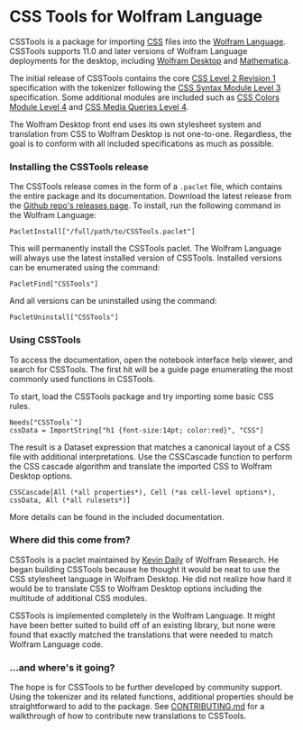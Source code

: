 # CSS Tools for Wolfram Language

CSSTools is a package for importing [CSS](https://www.w3.org/Style/CSS/) files into the [Wolfram Language](https://www.wolfram.com/language/). CSSTools supports 11.0 and later versions of Wolfram Language deployments for the desktop, including [Wolfram Desktop](https://www.wolfram.com/desktop/) and [Mathematica](https://www.wolfram.com/mathematica/).

The initial release of CSSTools contains the core [CSS Level 2 Revision 1](https://www.w3.org/TR/CSS2/) specification with the tokenizer following the [CSS Syntax Module Level 3](https://www.w3.org/TR/css-syntax-3/) specification. Some additional modules are included such as [CSS Colors Module Level 4](https://www.w3.org/TR/css-color-4/) and [CSS Media Queries Level 4](https://www.w3.org/TR/mediaqueries-4/).

The Wolfram Desktop front end uses its own stylesheet system and translation from CSS to Wolfram Desktop is not one-to-one. Regardless, the goal is to conform with all included specifications as much as possible.  

### Installing the CSSTools release

The CSSTools release comes in the form of a `.paclet` file, which contains the entire package and its documentation. Download the latest release from the [Github repo's releases page](). To install, run the following command in the Wolfram Language:

    PacletInstall["/full/path/to/CSSTools.paclet"]

This will permanently install the CSSTools paclet. The Wolfram Language will always use the latest installed version of CSSTools. Installed versions can be enumerated using the command:

    PacletFind["CSSTools"]

And all versions can be uninstalled using the command:

    PacletUninstall["CSSTools"]

### Using CSSTools

To access the documentation, open the notebook interface help viewer, and search for CSSTools. The first hit will be a guide page enumerating the most commonly used functions in CSSTools. 

To start, load the CSSTools package and try importing some basic CSS rules.

    Needs["CSSTools`"]
    cssData = ImportString["h1 {font-size:14pt; color:red}", "CSS"]
    
The result is a Dataset expression that matches a canonical layout of a CSS file with additional interpretations. Use the CSSCascade function to perform the CSS cascade algorithm and translate the imported CSS to Wolfram Desktop options.

    CSSCascade[All (*all properties*), Cell (*as cell-level options*), cssData, All (*all rulesets*)]
    
More details can be found in the included documentation.
    

### Where did this come from?

CSSTools is a paclet maintained by [Kevin Daily](https://github.com/KMDaily) of Wolfram Research. He began building CSSTools because he thought it would be neat to use the CSS stylesheet language in Wolfram Desktop. He did not realize how hard it would be to translate CSS to Wolfram Desktop options including the multitude of additional CSS modules.

CSSTools is implemented completely in the Wolfram Language. It might have been better suited to build off of an existing library, but none were found that exactly matched the translations that were needed to match Wolfram Language code.

### ...and where's it going?

The hope is for CSSTools to be further developed by community support. Using the tokenizer and its related functions, additional properties should be straightforward to add to the package. See [CONTRIBUTING.md](CONTRIBUTING.md) for a walkthrough of how to contribute new translations to CSSTools.